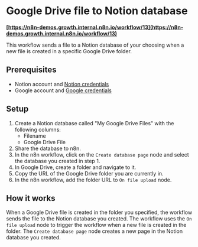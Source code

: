 # Google Drive file to Notion database
**[https://n8n-demos.growth.internal.n8n.io/workflow/13](https://n8n-demos.growth.internal.n8n.io/workflow/13)**

This workflow sends a file to a Notion database of your choosing when a new file is created in a specific Google Drive folder.

## Prerequisites
- Notion account and [Notion credentials](https://docs.n8n.io/integrations/builtin/credentials/notion/)
- Google account and [Google credentials](https://docs.n8n.io/integrations/builtin/credentials/github/)

## Setup
1. Create a Notion database called "My Google Drive Files" with the following columns:
    - Filename
    - Google Drive File
2. Share the database to n8n.
3. In the n8n workflow, click on the `Create database page` node and select the database you created in step 1.
4. In Google Drive, create a folder and navigate to it.
5. Copy the URL of the Google Drive folder you are currently in.
6. In the n8n workflow, add the folder URL to `On file upload` node.

## How it works
When a Google Drive file is created in the folder you specified, the workflow sends the file to the Notion database you created. The workflow uses the `On file upload` node to trigger the workflow when a new file is created in the folder. The `Create database page` node creates a new page in the Notion database you created.